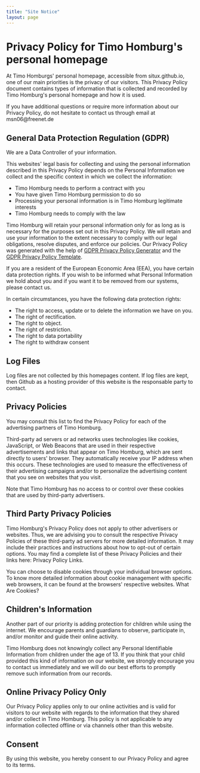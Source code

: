 ```yaml
---
title: "Site Notice"
layout: page
---
```


<h1>Privacy Policy for Timo Homburg's personal homepage</h1>

<p>At Timo Homburgs' personal homepage, accessible from situx.github.io, one of our main priorities is the privacy of our visitors. This Privacy Policy document contains types of information that is collected and recorded by Timo Homburg's personal homepage and how it is used.</p>

<p>If you have additional questions or require more information about our Privacy Policy, do not hesitate to contact us through email at msn06@freenet.de</p>

<h2>General Data Protection Regulation (GDPR)</h2>
<p>We are a Data Controller of your information.</p>

<p>This websites' legal basis for collecting and using the personal information described in this Privacy Policy depends on the Personal Information we collect and the specific context in which we collect the information:</p>
<ul>
    <li>Timo Homburg needs to perform a contract with you</li>
    <li>You have given Timo Homburg permission to do so</li>
    <li>Processing your personal information is in Timo Homburg legitimate interests</li>
    <li>Timo Homburg needs to comply with the law</li>
</ul>
  
<p>Timo Homburg will retain your personal information only for as long as is necessary for the purposes set out in this Privacy Policy. We will retain and use your information to the extent necessary to comply with our legal obligations, resolve disputes, and enforce our policies. Our Privacy Policy was generated with the help of <a href="https://gdprprivacynotice.com/">GDPR Privacy Policy Generator</a> and the <a href="https://privacypolicytemplate.net/">GDPR Privacy Policy Template</a>.</p> 

<p>If you are a resident of the European Economic Area (EEA), you have certain data protection rights. If you wish to be informed what Personal Information we hold about you and if you want it to be removed from our systems, please contact us.</p>
<p>In certain circumstances, you have the following data protection rights:</p>
<ul>
    <li>The right to access, update or to delete the information we have on you.</li>
    <li>The right of rectification.</li> 
    <li>The right to object.</li>
    <li>The right of restriction.</li>
    <li>The right to data portability</li>
    <li>The right to withdraw consent</li>
</ul>


<h2>Log Files</h2>

<p>Log files are not collected by this homepages content. If log files are kept, then Github as a hosting provider of this website is the responsable party to contact.

<h2>Privacy Policies</h2>

<P>You may consult this list to find the Privacy Policy for each of the advertising partners of Timo Homburg.</p>

<p>Third-party ad servers or ad networks uses technologies like cookies, JavaScript, or Web Beacons that are used in their respective advertisements and links that appear on Timo Homburg, which are sent directly to users' browser. They automatically receive your IP address when this occurs. These technologies are used to measure the effectiveness of their advertising campaigns and/or to personalize the advertising content that you see on websites that you visit.</p>

<p>Note that Timo Homburg has no access to or control over these cookies that are used by third-party advertisers.</p>

<h2>Third Party Privacy Policies</h2>

<p>Timo Homburg's Privacy Policy does not apply to other advertisers or websites. Thus, we are advising you to consult the respective Privacy Policies of these third-party ad servers for more detailed information. It may include their practices and instructions about how to opt-out of certain options. You may find a complete list of these Privacy Policies and their links here: Privacy Policy Links.</p>

<p>You can choose to disable cookies through your individual browser options. To know more detailed information about cookie management with specific web browsers, it can be found at the browsers' respective websites. What Are Cookies?</p>

<h2>Children's Information</h2>

<p>Another part of our priority is adding protection for children while using the internet. We encourage parents and guardians to observe, participate in, and/or monitor and guide their online activity.</p>

<p>Timo Homburg does not knowingly collect any Personal Identifiable Information from children under the age of 13. If you think that your child provided this kind of information on our website, we strongly encourage you to contact us immediately and we will do our best efforts to promptly remove such information from our records.</p>

<h2>Online Privacy Policy Only</h2>

<p>Our Privacy Policy applies only to our online activities and is valid for visitors to our website with regards to the information that they shared and/or collect in Timo Homburg. This policy is not applicable to any information collected offline or via channels other than this website.</p>

<h2>Consent</h2>

<p>By using this website, you hereby consent to our Privacy Policy and agree to its terms.</p>